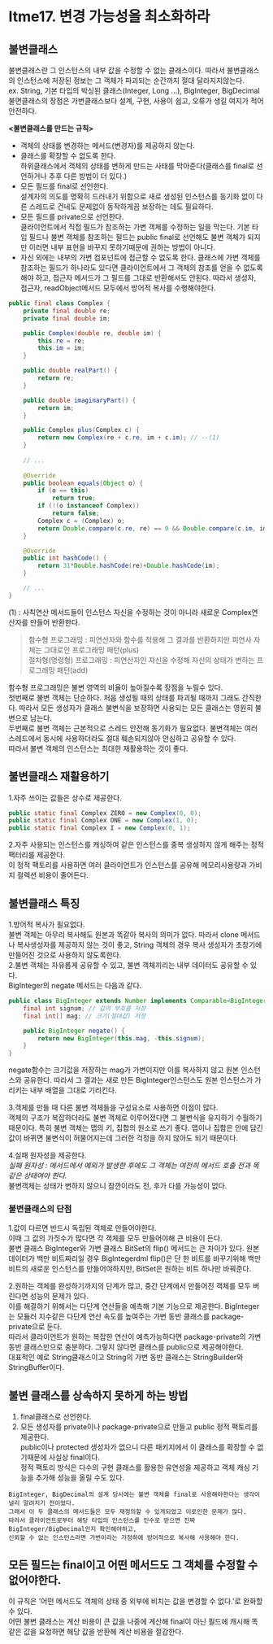 # Itme17. 변경 가능성을 최소화하라

## 불변클래스
불변클래스란 그 인스턴스의 내부 값을 수정할 수 없는 클래스이다. 따라서 불변클래스의 인스턴스에 저장된 정보는 그 객체가 파괴되는 순간까지 절대 달라지지않는다.   
ex. String, 기본 타입의 박싱된 클래스(Integer, Long ...), BigInteger, BigDecimal   
불면클래스의 장점은 가변클래스보다 설계, 구현, 사용이 쉽고, 오류가 생길 여지가 적어 안전하다. 

**<불변클래스를 만드는 규칙>**  
- 객체의 상태를 변경하는 메서드(변경자)를 제공하지 않는다.  
- 클래스를 확장할 수 없도록 한다.   
  하위클래스에서 객체의 상태를 변하게 만드는 사태를 막아준다(클래스를 final로 선언하거나 추후 다른 방법이 더 있다.)
- 모든 필드를 final로 선언한다.  
  설계자의 의도를 명확히 드러내기 위함으로 새로 생성된 인스턴스를 동기화 없이 다른 스레드로 건네도 문제없이 동작하게끔 보장하는 데도 필요하다.
- 모든 필드를 private으로 선언한다.  
  클라이언트에서 직접 필드가 참조하는 가변 객체를 수정하는 일을 막는다. 기본 타입 필드나 불변 객체를 참조하는 필드는 public final로 선언해도
  불변 객체가 되지만 이러면 내부 표현을 바꾸지 못하기때문에 권하는 방법이 아니다.
- 자신 외에는 내부의 가변 컴포넌트에 접근할 수 없도록 한다.
  클래스에 가변 객체를 참조하는 필드가 하나라도 있다면 클라이언트에서 그 객체의 참조를 얻을 수 없도록 해야 하고, 접근자 메서드가 그 필드를 그대로 반환해서도 안된다.
  따라서 생성자, 접근자, readObject메서드 모두에서 방어적 복사를 수행해야한다.

```java
public final class Complex {
    private final double re;
    private final double im;

    public Complex(double re, double im) {
        this.re = re;
        this.im = im;
    }

    public double realPart() {
        return re;
    }

    public double imaginaryPart() {
        return im;
    }

    public Complex plus(Complex c) {
        return new Complex(re + c.re, im + c.im); // --(1)
    }
    
    // ...
    
    @Override
    public boolean equals(Object o) {
        if (o == this)
            return true;
        if (!(o instanceof Complex))
            return false;  
        Complex c = (Complex) o;
        return Double.compare(c.re, re) == 0 && Double.compare(c.im, im) == 0;  
    }

    @Override
    public int hashCode() {
        return 31*Double.hashCode(re)+Double.hashCode(im);
    }

    // ...
}
```
(1) : 사칙연산 메서드들이 인스턴스 자신을 수정하는 것이 아니라 새로운 Complex연산자를 만들어 반환한다.

> 함수형 프로그래밍 : 피연산자와 함수를 적용해 그 결과를 반환하지만 피연사 자체는 그대로인 프로그래밍 패턴(plus)  
> 절차형(명령형) 프로그래밍 : 피연산자인 자신을 수정해 자신의 상태가 변하는 프로그래밍 패턴(add)  

함수형 프로그래밍은 불변 영역의 비율이 높아질수록 장점을 누릴수 있다.  
첫번째로 불변 객체는 단순하다. 처음 생성될 때의 상태를 파괴될 때까지 그래도 간직한다. 따라서 모든 생성자가 클래스 불변식을 보장하면 
사용되는 모든 클래스는 영원히 불변으로 남는다.   
두번째로 불변 객체는 근본적으로 스레드 안전해 동기화가 필요없다. 불변객체는 여러 스레드에서 동시에 사용하더라도 절대 훼손되지않아 안심하고 공유할 수 있다.  
따라서 불변 객체의 인스턴스는 최대한 재활용하는 것이 좋다. 

## 불변클래스 재활용하기
1.자주 쓰이는 값들은 상수로 제공한다. 
```java
public static final Complex ZERO = new Complex(0, 0);
public static final Complex ONE = new Complex(1, 0);
public static final Complex I = new Complex(0, 1);
```

2.자주 사용되는 인스턴스를 캐싱하여 같은 인스턴스를 중복 생성하지 않게 해주는 정적 팩터리를 제공한다.  
이 정적 팩토리를 사용하면 여러 클라이언트가 인스턴스를 공유해 메모리사용량과 가비지 컬렉션 비용이 줄어든다. 

## 불변클래스 특징
1.방어적 복사가 필요없다.  
불변 객체는 아무리 복사해도 원본과 똑같아 복사의 의미가 없다. 따라서 clone 메서드나 복사생성자를 제공하지 않는 것이 좋고,
String 객체의 경우 복사 생성자가 초창기에 만들어진 것으로 사용하지 않도록한다.  
2.불변 객체는 자유롭게 공유할 수 있고, 불변 객체끼리는 내부 데이터도 공유할 수 있다.  
BigInteger의 negate 메서드는 다음과 같다. 
```java
public class BigInteger extends Number implements Comparable<BigInteger> {
    final int signum; // 값의 부호를 저장
    final int[] mag; // 크기(절대값) 저장

    public BigInteger negate() {
        return new BigInteger(this.mag, -this.signum);
    }
}
```
negate함수는 크기값을 저장하는 mag가 가변이지만 이를 복사하지 않고 원본 인스턴스와 공유한다. 따라서 그 결과는 새로 만든 BigInteger인스턴스도
원본 인스턴스가 가리키는 내부 배열을 그대로 기리킨다. 

3.객체를 만들 때 다른 불변 객체들을 구성요소로 사용하면 이점이 많다.  
객체의 구조가 복잡하더라도 불변 객체로 이루어졌다면 그 불변식을 유지하기 수월하기 때문이다. 특히 불변 객체는 맵의 키, 집합의 원소로 쓰기 좋다.
맵이나 집합은 안에 담긴 값이 바뀌면 불변식이 허물어지는데 그러한 걱정을 하지 않아도 되기 때문이다. 

4.실패 원자성을 제공한다.  
_실패 원자성 : 메서드에서 예외가 발생한 후에도 그 객체는 여전히 메서드 호출 전과 똑같은 상태여야 한다._   
불변객체는 상태가 변하지 않으니 잠깐이라도 전, 후가 다를 가능성이 없다.  

### 불변클래스의 단점  
1.값이 다르면 반드시 독립된 객체로 만들어야한다.  
이때 그 값의 가짓수가 많다면 각 객체를 모두 만들어야해 큰 비용이 든다.   
불변 클래스 BigInteger와 가변 클래스 BitSet의 flip() 메서드는 큰 차이가 있다. 원본데이터가 백만 비트짜리일 경우 BigIntegerdml flip()은 단 한 비트를 
바꾸기위해 백만 비트의 새로운 인스턴스를 만들어야하지만, BitSet은 원하는 비트 하나만 바꿔준다.

2.원하는 객체를 완성하기까지의 단계가 많고, 중간 단계에서 만들어진 객체를 모두 버린다면 성능의 문제가 있다.   
이를 해결하기 위해서는 다단계 연산들을 예측해 기본 기능으로 제공한다. BigInteger는 모듈러 지수같은 다단계 연산 속도를 높여주는 가변 동반 클래스를 package-private으로 둔다.  
따라서 클라이언트가 원하는 복잡한 연산이 예측가능하다면 package-private의 가변 동반 클래스만으로 충분하다. 그렇지 않다면 클래스를 public으로 제공해야한다.  
대표적인 예로 String클래스이고 String의 가변 동반 클래스는 StringBuilder와 StringBuffer이다.  

## 불변 클래스를 상속하지 못하게 하는 방법
1. final클래스로 선언한다. 
2. 모든 생성자를 private이나 package-private으로 만들고 public 정적 팩토리를 제공한다.  
public이나 protected 생성자가 없으니 다른 패키지에서 이 클래스를 확장할 수 없기때문에 사실상 final이다.  
정적 팩토리 방식은 다수의 구현 클래스를 활용한 유연성을 제공하고 객체 캐싱 기능을 추가해 성능을 올릴 수도 있다.  
```text
BigInteger, BigDecimal의 설계 당시에는 불변 객체를 final로 사용해야한다는 생각이 널리 알려지기 전이었다. 
그래서 이 두 클래스의 메서드들은 모두 재정의할 수 있게되었고 이로인한 문제가 많다. 
따라서 클라이언트로부터 해당 타입의 인스턴스를 인수로 받으면 진짜 BigInteger/BigDecimal인지 확인해야하고,
신뢰할 수 없는 인스턴스라면 가변이라는 가정하에 방어적으로 복사해 사용해야 한다. 
```

## 모든 필드는 final이고 어떤 메서드도 그 객체를 수정할 수 없어야한다.   
이 규칙은 '어떤 메서드도 객체의 상태 중 외부에 비치는 값을 변경할 수 없다.'로 완화할 수 있다.  
어떤 불변 클래스는 계산 비용이 큰 값을 나중에 계산해 final이 아닌 필드에 캐시해 똑같은 값을 요청하면 해당 값을 반환해 계산 비용을 절감한다.  

